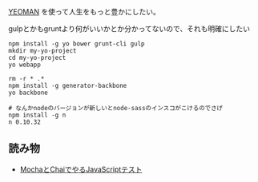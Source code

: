 [YEOMAN](http://yeoman.io/) を使って人生をもっと豊かにしたい。

gulpとかもgruntより何がいいかとか分かってないので、それも明確にしたい

```sh:使ったコマンド
npm install -g yo bower grunt-cli gulp
mkdir my-yo-project
cd my-yo-project
yo webapp
```

```sh:backboneもいれたい
rm -r * .*
npm install -g generator-backbone
yo backbone
```

```
# なんかnodeのバージョンが新しいとnode-sassのインスコがこけるのでさげ
npm install -g n
n 0.10.32
```

## 読み物

* [MochaとChaiでやるJavaScriptテスト](http://www.slideshare.net/shunjikonishi/mochachijavascript)
